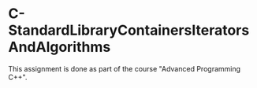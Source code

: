 # C-StandardLibraryContainersIteratorsAndAlgorithms
This assignment is done as part of the course "Advanced Programming C++". 
